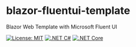 # blazor-fluentui-template
Blazor Web Template with Microsoft Fluent UI

[![License: MIT](https://img.shields.io/badge/License-MIT-yellow.svg)](https://opensource.org/licenses/MIT)
[![.NET C#](https://img.shields.io/badge/.NET-C%23-blue)](https://docs.microsoft.com/en-us/dotnet/csharp/)
[![.NET Core](https://img.shields.io/badge/.NET%20Core-yellow)](https://learn.microsoft.com/en-us/dotnet/core/introduction)
